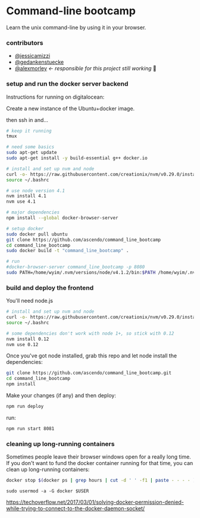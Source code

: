 # Command-line bootcamp

Learn the unix command-line by using it in your browser.

### contributors

- [@jessicamizzi](https://github.com/jessicamizzi)
- [@gedankenstuecke](https://github.com/gedankenstuecke)
- [@alexmorley](https://github.com/alexmorley) *<- responsible for this project still working* 💜


### setup and run the docker server backend

Instructions for running on digitalocean:

Create a new instance of the Ubuntu+docker image.

then ssh in and...

```bash
# keep it running
tmux

# need some basics
sudo apt-get update
sudo apt-get install -y build-essential g++ docker.io

# install and set up nvm and node
curl -o- https://raw.githubusercontent.com/creationix/nvm/v0.29.0/install.sh | bash
source ~/.bashrc

# use node version 4.1
nvm install 4.1
nvm use 4.1

# major dependencies
npm install --global docker-browser-server

# setup docker
sudo docker pull ubuntu
git clone https://github.com/ascendo/command_line_bootcamp
cd command_line_bootcamp
sudo docker build -t "command_line_bootcamp" .

# run
#docker-browser-server command_line_bootcamp -p 8080
sudo PATH=/home/wyim/.nvm/versions/node/v4.1.2/bin:$PATH /home/wyim/.nvm/versions/node/v4.1.2/bin/docker-browser-server command_line_bootcamp -p 8080
```

### build and deploy the frontend

You'll need node.js

```bash
# install and set up nvm and node
curl -o- https://raw.githubusercontent.com/creationix/nvm/v0.29.0/install.sh | bash
source ~/.bashrc

# some dependencies don't work with node 1+, so stick with 0.12
nvm install 0.12
nvm use 0.12
```

Once you've got node installed, grab this repo and let node install the dependencies:

```bash
git clone https://github.com/ascendo/command_line_bootcamp.git
cd command_line_bootcamp
npm install
```

Make your changes (if any) and then deploy:

```bash
npm run deploy
```
run:
```bash
npm run start 8081
```





### cleaning up long-running containers

Sometimes people leave their browser windows open for a really long time. If you don't want to fund the docker container running for that time, you can clean up long-running containers:

```bash
docker stop $(docker ps | grep hours | cut -d ' ' -f1 | paste - - - - )
```


```if permission error
sudo usermod -a -G docker $USER
```
https://techoverflow.net/2017/03/01/solving-docker-permission-denied-while-trying-to-connect-to-the-docker-daemon-socket/
